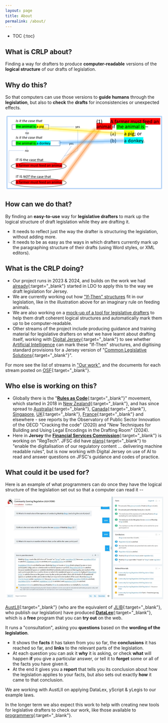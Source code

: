 ```yaml
---
layout: page
title: About
permalink: /about/
---
```


* TOC 
{:toc}

## What is CRLP about?

Finding a way for drafters to produce **computer-readable** versions of the **logical structure** of our drafts of legislation.

## Why do this?

So that computers can use those versions to **guide humans** through the **legislation**, but also to **check** the **drafts** for inconsistencies or unexpected effects.

![A diagram showing the if-this-then-that structure of a piece of legislation](/images/ifttt-example.png)

## How can we do that?

By finding an **easy-to-use** way for **legislative drafters** to mark up the logical structure of draft legislation while they are drafting it.

- It needs to reflect just the way the drafter is structuring the legislation, without adding more.
- It needs to be as easy as the ways in which drafters currently mark up the paragraphing structure of their drafts (using Word styles, or XML editors).

## What is the CRLP doing?

- Our project runs in 2023 & 2024, and builds on the work we had [already](https://legislativedrafter.wordpress.com/2022/08/06/gathering-the-public-output-on-rac-from-jersey-ldo/){:target="_blank"} started in LDO to apply this to the way we draft legislation for Jersey.
- We are currently working out how ["If-Then" structures](/work/parsing-exercises) fit in our legislation, like in the illustration above for an imaginary rule on feeding animals.
- We are also working on a [mock-up of a tool for legislative drafters](/work/an-ide-for-legislation) to help them draft coherent logical structures and automatically mark them up to be computer-readable.
- Other streams of the project include producing guidance and training material for legislative drafters on what we have learnt about drafting itself, working with [Digital Jersey](https://www.digital.je/){:target="_blank"} to see whether [Artificial Intelligence](/work/artificial-intelligence-and-legislation) can mark these "If-Then" structures, and digitising standard provisions for a Jersey version of "[Common Legislative Solutions](https://www.gov.uk/government/publications/common-legislative-solutions-a-guide-to-tackling-recurring-policy-issues-in-legislation){:target="_blank"}".

For more see the list of streams in ["Our work"](/work), and the documents for each stream posted on [OSF](https://osf.io/yzf6x/){:target="_blank"}.

## Who else is working on this?

- Globally there is the "[**Rules as Code**](https://github.com/Rules-as-Code-League/RaC-Handbook/wiki/1-Introduction:-What-is-Rules-as-Code%3F){:target="_blank"}" movement, which started in 2018 in [New Zealand](https://www.youtube.com/watch?v=S4KWlmQBAc0&list=PLxI6pLSZVXTp3BA9IBK-Q_yZukyImMcnq&index=6){:target="_blank"}, and has since spread to [Australia](https://www.nsw.gov.au/media-releases/digitising-rules-of-government-to-make-compliance-easy){:target="_blank"}, [Canada](https://csps-efpc.gc.ca/video/rules-as-code-1-eng.aspx){:target="_blank"}, [Singapore](https://www.youtube.com/watch?v=NEjrV4Wwyh8), [UK](https://azwyner.info/2020/03/02/rules-as-code/){:target="_blank"}, [France](https://github.com/openfisca/openfisca-france/){:target="_blank"} and elsewhere - see reports by the Observatory of Public Sector Innovation of the OECD "Cracking the code" (2020) and "New Techniques for Building and Using Legal Encodings in the Drafting Room" (2024).
- Here in **Jersey** the [**Financial Services Commission**](https://www.jerseyfsc.org/){:target="_blank"} is working on "RegTech". JFSC did have [plans](https://www.jerseyfsc.org/media/5699/the-regtech-opportunity.pdf){:target="_blank"} to "enable the digitalisation of our regulatory content ... delivering machine readable rules", but is now working with Digital Jersey on use of AI to read and answer questions on JFSC's guidance and codes of practice.

## What could it be used for?

Here is an example of what programmers can do once they have the logical structure of the legislation set out so that a computer can read it --

![An example of a DataLex consultation](/images/datalex-example.jpg)

[AustLII](http://www.austlii.edu.au/){:target="_blank"} (who are the equivalent of [JLIB](https://www.jerseylaw.je/laws/current/){:target="_blank"}, who publish our legislation) have produced [**DataLex**](https://datalex.org/){:target="_blank"}, which is a **free** program that you can **try out** on the web.

It runs a "consultation", asking you **questions** based on the **wording of the legislation**.

- It shows the **facts** it has taken from you so far, the **conclusions** it has reached so far, and **links** to the relevant parts of the legislation.
- At each question you can ask it **why** it is asking, or check **what** will happen **if** you give a particular answer, or tell it to **forget** some or all of the facts you have given it.
- At the end it gives you a **report** that tells you its conclusion about how the legislation applies to your facts, but also sets out exactly **how** it came to that conclusion.

We are working with AustLII on applying DataLex, yScript & yLegis to our example laws.

In the longer term we also expect this work to help with creating new tools for legislative drafters to check our work, like those available to [programmers](https://ssrn.com/abstract=4556959){:target="_blank"}.

